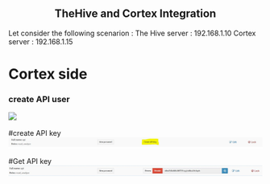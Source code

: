<br />
<div align="center">
  <h2 align="center">TheHive and Cortex Integration</h2>
</div>

Let consider the following scenarion : 
The Hive server : 192.168.1.10
Cortex server : 192.168.1.15

# Cortex side
### create API user
<img src="cortex_create_user.JPG">

#create API key
<img src="cortex_create_apikey.JPG">

#Get API key
<img src="cortex_api_key_reveal.JPG">

